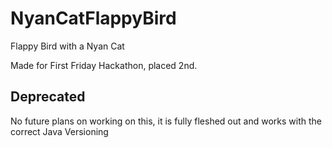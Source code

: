 NyanCatFlappyBird
=================

Flappy Bird with a Nyan Cat

Made for First Friday Hackathon, placed 2nd.

## Deprecated

No future plans on working on this, it is fully fleshed out and works with the correct Java Versioning
